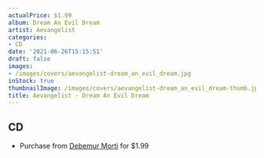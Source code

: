 ```yaml
---
actualPrice: $1.99
album: Dream An Evil Dream
artist: Aevangelist
categories:
- CD
date: '2021-06-26T15:15:51'
draft: false
images:
- /images/covers/aevangelist-dream_an_evil_dream.jpg
inStock: true
thumbnailImage: /images/covers/aevangelist-dream_an_evil_dream-thumb.jpg
title: Aevangelist - Dream An Evil Dream
---
```


## CD
* Purchase from [Debemur Morti](https://debemurmorti.aisamerch.com/item/74822) for $1.99
